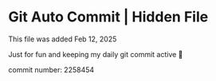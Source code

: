 # Git Auto Commit | Hidden File

This file was added Feb 12, 2025

Just for fun and keeping my daily git commit active 🤪

commit number: 2258454
